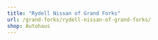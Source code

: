 ```yaml
---
title: "Rydell Nissan of Grand Forks"
url: /grand-forks/rydell-nissan-of-grand-forks/
shop: Autohaus
---
```

